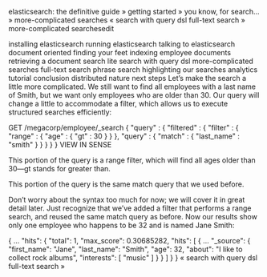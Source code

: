 
elasticsearch: the definitive guide » getting started » you know, for search… » more-complicated searches
«  search with query dsl     full-text search  »
more-complicated searchesedit

installing elasticsearch
running elasticsearch
talking to elasticsearch
document oriented
finding your feet
indexing employee documents
retrieving a document
search lite
search with query dsl
more-complicated searches
full-text search
phrase search
highlighting our searches
analytics
tutorial conclusion
distributed nature
next steps
Let’s make the search a little more complicated. We still want to find all employees with a last name of Smith, but we want only employees who are older than 30. Our query will change a little to accommodate a filter, which allows us to execute structured searches efficiently:

GET /megacorp/employee/_search
{
    "query" : {
        "filtered" : {
            "filter" : {
                "range" : {
                    "age" : { "gt" : 30 } 
                }
            },
            "query" : {
                "match" : {
                    "last_name" : "smith" 
                }
            }
        }
    }
}
VIEW IN SENSE


This portion of the query is a range filter, which will find all ages older than 30—gt stands for greater than.



This portion of the query is the same match query that we used before.

Don’t worry about the syntax too much for now; we will cover it in great detail later. Just recognize that we’ve added a filter that performs a range search, and reused the same match query as before. Now our results show only one employee who happens to be 32 and is named Jane Smith:

{
   ...
   "hits": {
      "total":      1,
      "max_score":  0.30685282,
      "hits": [
         {
            ...
            "_source": {
               "first_name":  "Jane",
               "last_name":   "Smith",
               "age":         32,
               "about":       "I like to collect rock albums",
               "interests": [ "music" ]
            }
         }
      ]
   }
}
«  search with query dsl     full-text search  »

